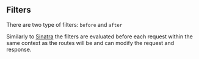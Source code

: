 ## Filters

There are two type of filters: `before` and `after`

Similarly to [Sinatra](http://www.sinatrarb.com/intro.html#Filters) the filters are evaluated before each request within the same context as the routes will be and can modify the request and response.  